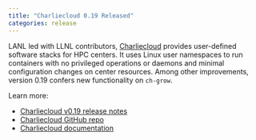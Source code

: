 ```yaml
---
title: "Charliecloud 0.19 Released"
categories: release
---
```


LANL led with LLNL contributors, [Charliecloud](https://github.com/hpc/charliecloud) provides user-defined software stacks for HPC centers. It uses Linux user namespaces to run containers with no privileged operations or daemons and minimal configuration changes on center resources. Among other improvements, version 0.19 confers new functionality on `ch-grow`.

Learn more:

- [Charliecloud v0.19 release notes](https://github.com/hpc/charliecloud/releases/tag/v0.19)
- [Charliecloud GitHub repo](https://github.com/hpc/charliecloud)
- [Charliecloud documentation](https://hpc.github.io/charliecloud)
